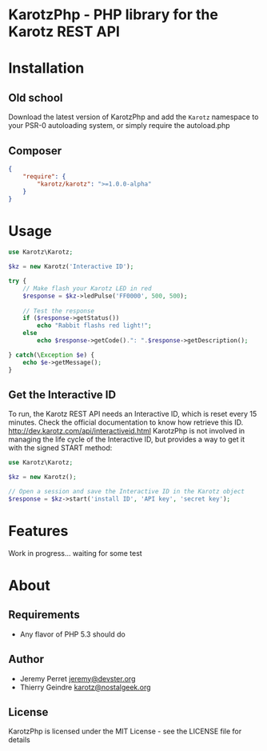 KarotzPhp - PHP library for the Karotz REST API
===============================================

Installation
============

Old school
----------

Download the latest version of KarotzPhp and add the `Karotz` namespace 
to your PSR-0 autoloading system, or simply require the autoload.php

Composer
--------

```json
{
    "require": {
        "karotz/karotz": ">=1.0.0-alpha"
    }
}
```

Usage
=====

```php
use Karotz\Karotz;

$kz = new Karotz('Interactive ID');

try {
	// Make flash your Karotz LED in red
	$response = $kz->ledPulse('FF0000', 500, 500);
	
	// Test the response
	if ($response->getStatus())
	    echo "Rabbit flashs red light!";
	else
	    echo $response->getCode().": ".$response->getDescription();

} catch(\Exception $e) {
	echo $e->getMessage();
}
```

Get the Interactive ID
----------------------

To run, the Karotz REST API needs an Interactive ID, which is reset every 15 minutes.
Check the official documentation to know how retrieve this ID. http://dev.karotz.com/api/interactiveid.html
KarotzPhp is not involved in managing the life cycle of the Interactive ID, but provides 
a way to get it with the signed START method:

```php
use Karotz\Karotz;

$kz = new Karotz();

// Open a session and save the Interactive ID in the Karotz object
$response = $kz->start('install ID', 'API key', 'secret key');
```

Features
========

Work in progress... waiting for some test

About
=====

Requirements
------------

- Any flavor of PHP 5.3 should do

Author
------

- Jeremy Perret <jeremy@devster.org>
- Thierry Geindre <karotz@nostalgeek.org>

License
-------

KarotzPhp is licensed under the MIT License - see the LICENSE file for details